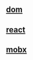 ## [dom](https://houyulei.github.io/test-performance/dist/dom.html)

## [react](https://houyulei.github.io/test-performance/dist/react.html)

## [mobx](https://houyulei.github.io/test-performance/dist/mobx.html)
